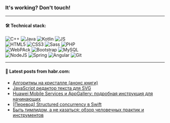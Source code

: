### It's working? Don't touch!

---

#### 🛠️ Technical stack:

![C++](https://img.shields.io/badge/C++-informational?logo=c%2B%2B&style=flat&logoColor=white&color=9C033A)
![Java](https://img.shields.io/badge/Java-informational?logo=java&style=flat&logoColor=white&color=007396)
![Kotlin](https://img.shields.io/badge/Kotlin-informational?logo=Kotlin&style=flat&logoColor=white&color=0095D5)
![JS](https://img.shields.io/badge/JS-informational?logo=javaScript&style=flat&logoColor=black&color=F7Df1E) <br>
![HTML5](https://img.shields.io/badge/HTML5-informational?logo=html5&style=flat&logoColor=white&color=E34F26)
![CSS3](https://img.shields.io/badge/CSS3-informational?logo=css3&style=flat&logoColor=white&color=157286)
![Sass](https://img.shields.io/badge/Saas-informational?logo=sass&style=flat&logoColor=white&color=hotpink)
![PHP](https://img.shields.io/badge/PHP-informational?logo=php&style=flat&logoColor=white&color=777BB4) <br>
![WebPAck](https://img.shields.io/badge/WebPack-informational?logo=webPack&style=flat&logoColor=white&color=FF6F00)
![Bootstrap](https://img.shields.io/badge/Bootstrap-informational?logo=Bootstrap&style=flat&logoColor=white&color=7952B3)
![MySQL](https://img.shields.io/badge/MySQL-informational?logo=MySQL&style=flat&logoColor=white&color=00f) <br>
![NodeJS](https://img.shields.io/badge/NodeJS-informational?logo=node.js&style=flat&logoColor=white&color=43853D)
![Spring](https://img.shields.io/badge/Spring-informational?logo=Spring&style=flat&logoColor=white&color=0A9EDC)
![Angular](https://img.shields.io/badge/Vue-informational?logo=vue.js&style=flat&logoColor=white&color=red)
![Git](https://img.shields.io/badge/Git-informational?logo=git&style=flat&logoColor=white&color=darkorange)

___

#### 💬 Latest posts from habr.com:

<!-- BLOG-POST-LIST:START -->
- [Алгоритмы на кристалле &lpar;анонс книги&rpar;](https://habr.com/ru/post/549380/?utm_source=habrahabr&utm_medium=rss&utm_campaign=549380)
- [JavaScript редактор текста для SVG](https://habr.com/ru/post/662335/?utm_source=habrahabr&utm_medium=rss&utm_campaign=662335)
- [Huawei Mobile Services и AppGallery: подробная инструкция для начинающих](https://habr.com/ru/post/662297/?utm_source=habrahabr&utm_medium=rss&utm_campaign=662297)
- [[Перевод] Structured concurrency в Swift](https://habr.com/ru/post/660611/?utm_source=habrahabr&utm_medium=rss&utm_campaign=660611)
- [Быть тимлидом, а не казаться: обзор человечных практик и инструментов](https://habr.com/ru/post/662075/?utm_source=habrahabr&utm_medium=rss&utm_campaign=662075)
<!-- BLOG-POST-LIST:END -->
